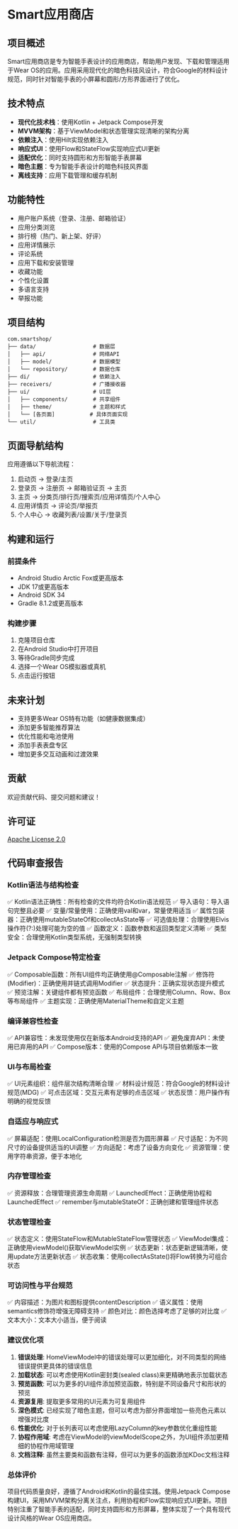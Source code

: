 # Smart应用商店

## 项目概述

Smart应用商店是专为智能手表设计的应用商店，帮助用户发现、下载和管理适用于Wear OS的应用。应用采用现代化的暗色科技风设计，符合Google的材料设计规范，同时针对智能手表的小屏幕和圆形/方形界面进行了优化。

## 技术特点

- **现代化技术栈**：使用Kotlin + Jetpack Compose开发
- **MVVM架构**：基于ViewModel和状态管理实现清晰的架构分离
- **依赖注入**：使用Hilt实现依赖注入
- **响应式UI**：使用Flow和StateFlow实现响应式UI更新
- **适配优化**：同时支持圆形和方形智能手表屏幕
- **暗色主题**：专为智能手表设计的暗色科技风界面
- **离线支持**：应用下载管理和缓存机制

## 功能特性

- 用户账户系统（登录、注册、邮箱验证）
- 应用分类浏览
- 排行榜（热门、新上架、好评）
- 应用详情展示
- 评论系统
- 应用下载和安装管理
- 收藏功能
- 个性化设置
- 多语言支持
- 举报功能

## 项目结构

```
com.smartshop/
├── data/                  # 数据层
│   ├── api/               # 网络API
│   ├── model/             # 数据模型
│   └── repository/        # 数据仓库
├── di/                    # 依赖注入
├── receivers/             # 广播接收器
├── ui/                    # UI层
│   ├── components/        # 共享组件
│   ├── theme/             # 主题和样式
│   └── [各页面]           # 具体页面实现
└── util/                  # 工具类
```

## 页面导航结构

应用遵循以下导航流程：

1. 启动页 → 登录/主页
2. 登录页 → 注册页 → 邮箱验证页 → 主页
3. 主页 → 分类页/排行页/搜索页/应用详情页/个人中心
4. 应用详情页 → 评论页/举报页
5. 个人中心 → 收藏列表/设置/关于/登录页

## 构建和运行

### 前提条件

- Android Studio Arctic Fox或更高版本
- JDK 17或更高版本
- Android SDK 34
- Gradle 8.1.2或更高版本

### 构建步骤

1. 克隆项目仓库
2. 在Android Studio中打开项目
3. 等待Gradle同步完成
4. 选择一个Wear OS模拟器或真机
5. 点击运行按钮

## 未来计划

- 支持更多Wear OS特有功能（如健康数据集成）
- 添加更多智能推荐算法
- 优化性能和电池使用
- 添加手表表盘专区
- 增加更多交互动画和过渡效果

## 贡献

欢迎贡献代码、提交问题和建议！

## 许可证

[Apache License 2.0](LICENSE)

## 代码审查报告

### Kotlin语法与结构检查
✅ Kotlin语法正确性：所有检查的文件均符合Kotlin语法规范
✅ 导入语句：导入语句完整且必要
✅ 变量/常量使用：正确使用val和var，常量使用适当
✅ 属性包装器：正确使用mutableStateOf和collectAsState等
✅ 可选值处理：合理使用Elvis操作符(?:)处理可能为空的值
✅ 函数定义：函数参数和返回类型定义清晰
✅ 类型安全：合理使用Kotlin类型系统，无强制类型转换

### Jetpack Compose特定检查
✅ Composable函数：所有UI组件均正确使用@Composable注解
✅ 修饰符(Modifier)：正确使用并链式调用Modifier
✅ 状态提升：正确实现状态提升模式
✅ 预览注解：关键组件都有预览函数
✅ 布局组件：合理使用Column、Row、Box等布局组件
✅ 主题实现：正确使用MaterialTheme和自定义主题

### 编译兼容性检查
✅ API兼容性：未发现使用仅在新版本Android支持的API
✅ 避免废弃API：未使用已弃用的API
✅ Compose版本：使用的Compose API与项目依赖版本一致

### UI与布局检查
✅ UI元素组织：组件层次结构清晰合理
✅ 材料设计规范：符合Google的材料设计规范(MDG)
✅ 可点击区域：交互元素有足够的点击区域
✅ 状态反馈：用户操作有明确的视觉反馈

### 自适应与响应式
✅ 屏幕适配：使用LocalConfiguration检测是否为圆形屏幕
✅ 尺寸适配：为不同尺寸的设备提供适当的UI调整
✅ 方向适配：考虑了设备方向变化
✅ 资源管理：使用字符串资源，便于本地化

### 内存管理检查
✅ 资源释放：合理管理资源生命周期
✅ LaunchedEffect：正确使用协程和LaunchedEffect
✅ remember与mutableStateOf：正确创建和管理组件状态

### 状态管理检查
✅ 状态定义：使用StateFlow和MutableStateFlow管理状态
✅ ViewModel集成：正确使用viewModel()获取ViewModel实例
✅ 状态更新：状态更新逻辑清晰，使用update方法更新状态
✅ 状态收集：使用collectAsState()将Flow转换为可组合状态

### 可访问性与平台规范
✅ 内容描述：为图片和图标提供contentDescription
✅ 语义属性：使用semantics修饰符增强无障碍支持
✅ 颜色对比：颜色选择考虑了足够的对比度
✅ 文本大小：文本大小适当，便于阅读

### 建议优化项
1. **错误处理**: HomeViewModel中的错误处理可以更加细化，对不同类型的网络错误提供更具体的错误信息
2. **加载状态**: 可以考虑使用Kotlin密封类(sealed class)来更精确地表示加载状态
3. **预览函数**: 可以为更多的UI组件添加预览函数，特别是不同设备尺寸和形状的预览
4. **资源复用**: 提取更多常用的UI元素为可复用组件
5. **深色模式**: 已经实现了暗色主题，但可以考虑为部分界面增加一些亮色元素以增强对比度
6. **性能优化**: 对于长列表可以考虑使用LazyColumn的key参数优化重组性能
7. **协程作用域**: 考虑在ViewModel的viewModelScope之外，为UI组件添加更精细的协程作用域管理
8. **文档注释**: 虽然主要类和函数有注释，但可以为更多的函数添加KDoc文档注释

### 总体评价
项目代码质量良好，遵循了Android和Kotlin的最佳实践。使用Jetpack Compose构建UI，采用MVVM架构分离关注点，利用协程和Flow实现响应式UI更新。项目特别注重了智能手表的适配，同时支持圆形和方形屏幕，整体实现了一个具有现代设计风格的Wear OS应用商店。 